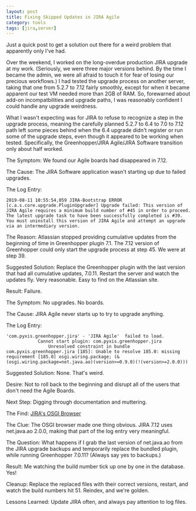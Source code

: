 ```yaml
---
layout: post
title: Fixing Skipped Updates in JIRA Agile
category: tools
tags: [jira,server]
---
```


Just a quick post to get a solution out there for a weird problem that apparently only I've had.

Over the weekend, I worked on the long-overdue production JIRA upgrade at my work. (Seriously, we were three major versions behind. By the time I became the admin, we were all afraid to touch it for fear of losing our precious workflows.) I had tested the upgrade process on another server, taking that one from 5.2.7 to 7.12 fairly smoothly, except for when it became apparent our test VM needed more than 2GB of RAM. So, forewarned about add-on incompatbilities and upgrade paths, I was reasonably confident I could handle any upgrade weirdness.

What I wasn't expecting was for JIRA to refuse to recognize a step in the upgrade process, meaning the carefully planned 5.2.7 to 6.4 to 7.0 to 7.12 path left some pieces behind when the 6.4 upgrade didn't register or run some of the upgrade steps, even though it appeared to be working when tested. Specifically, the Greenhopper/JIRA Agile/JIRA Software transition only about half worked.

The Symptom: We found our Agile boards had disappeared in 7.12.

The Cause: The JIRA Software application wasn't starting up due to failed upgrades.

The Log Entry:

```
2019-08-11 10:55:54,059 JIRA-Bootstrap ERROR      [c.a.s.core.upgrade.PluginUpgrader] Upgrade failed: This version of JIRA Agile requires a minimum build number of #45 in order to proceed. The latest upgrade task to have been successfully completed is #39. You must uninstall this version of JIRA Agile and attempt an upgrade via an intermediary version.
```

The Reason: Atlassian stopped providing cumulative updates from the beginning of time in Greenhopper plugin 7.1. The 7.12 version of Greenhopper could only start the upgrade process at step 45. We were at step 39.

Suggested Solution: Replace the Greenhopper plugin with the last version that had all cumulative updates, 7.0.11. Restart the server and watch the updates fly. Very reasonable. Easy to find on the Atlassian site.

Result: Failure.

The Symptom: No upgrades. No boards.

The Cause: JIRA Agile never starts up to try to upgrade anything.

The Log Entry:

```
'com.pyxis.greenhopper.jira' - 'JIRA Agile'  failed to load.
    		Cannot start plugin: com.pyxis.greenhopper.jira
    			Unresolved constraint in bundle com.pyxis.greenhopper.jira [185]: Unable to resolve 185.0: missing requirement [185.0] osgi.wiring.package; (&(osgi.wiring.package=net.java.ao)(version>=0.9.0)(!(version>=2.0.0)))
```

Suggested Solution: None. That's weird.

Desire: Not to roll back to the beginning and disrupt all of the users that don't need the Agile Boards.

Next Step: Digging through documentation and muttering.

The Find: [JIRA's OSGI Browser](https://developer.atlassian.com/server/framework/atlassian-sdk/using-the-osgi-browser/)

The Clue: The OSGI browser made one thing obvious. JIRA 7.12 uses net.java.ao 2.0.0, making that part of the log entry very meaningful.

The Question: What happens if I grab the last version of net.java.ao from the JIRA upgrade backups and temporarily replace the bundled plugin, while running Greenhopper 7.0.11? (Always say yes to backups.)

Result: Me watching the build number tick up one by one in the database. Yes!

Cleanup: Replace the replaced files with their correct versions, restart, and watch the build numbers hit 51. Reindex, and we're golden.

Lessons Learned: Update JIRA often, and always pay attention to log files.
